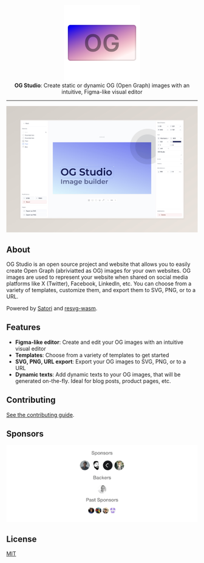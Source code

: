 <p align="center">
  <picture>
    <img alt="" height="200px" src="https://github.com/QuiiBz/ogstudio/blob/main/assets/icon.png" />
  </picture>
  <br />
  <b>OG Studio</b>: Create static or dynamic OG (Open Graph) images with an intuitive, Figma-like visual editor
</p>

---

![Builder](https://github.com/QuiiBz/ogstudio/blob/main/assets/builder.jpeg)

## About

OG Studio is an open source project and website that allows you to easily create Open Graph (abriviatted as OG) images for your own websites. OG images are used to represent your website when shared on social media platforms like X (Twitter), Facebook, LinkedIn, etc. You can choose from a variety of templates, customize them, and export them to SVG, PNG, or to a URL.

Powered by [Satori](https://github.com/vercel/satori) and [resvg-wasm](https://github.com/yisibl/resvg-js).

## Features

- **Figma-like editor**: Create and edit your OG images with an intuitive visual editor
- **Templates**: Choose from a variety of templates to get started
- **SVG, PNG, URL export**: Export your OG images to SVG, PNG, or to a URL
- **Dynamic texts**: Add dynamic texts to your OG images, that will be generated on-the-fly. Ideal for blog posts, product pages, etc.

## Contributing

[See the contributing guide](./CONTRIBUTING.md).

## Sponsors

![Sponsors](https://github.com/QuiiBz/dotfiles/blob/main/sponsors.png?raw=true)

## License

[MIT](./LICENSE)

